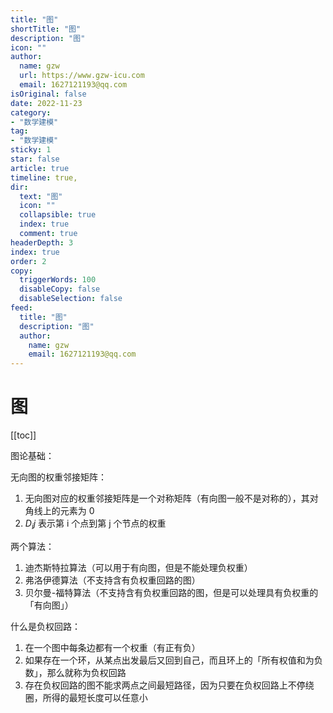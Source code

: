 ```yaml
---
title: "图"
shortTitle: "图"
description: "图"
icon: ""
author: 
  name: gzw
  url: https://www.gzw-icu.com
  email: 1627121193@qq.com
isOriginal: false
date: 2022-11-23
category: 
- "数学建模"
tag:
- "数学建模"
sticky: 1
star: false
article: true
timeline: true,
dir:
  text: "图"
  icon: ""
  collapsible: true
  index: true
  comment: true
headerDepth: 3
index: true
order: 2
copy:
  triggerWords: 100
  disableCopy: false
  disableSelection: false
feed:
  title: "图"
  description: "图"
  author:
    name: gzw
    email: 1627121193@qq.com
---
```


# 图

[[toc]]

图论基础：

无向图的权重邻接矩阵：

1. 无向图对应的权重邻接矩阵是一个对称矩阵（有向图一般不是对称的），其对角线上的元素为 0
2. $D_ij$  表示第 i 个点到第 j 个节点的权重



两个算法：

1. 迪杰斯特拉算法（可以用于有向图，但是不能处理负权重）
2. 弗洛伊德算法（不支持含有负权重回路的图）
3. 贝尔曼-福特算法（不支持含有负权重回路的图，但是可以处理具有负权重的「有向图」）



什么是负权回路：

1. 在一个图中每条边都有一个权重（有正有负）
2. 如果存在一个环，从某点出发最后又回到自己，而且环上的「所有权值和为负数」，那么就称为负权回路
3. 存在负权回路的图不能求两点之间最短路径，因为只要在负权回路上不停绕圈，所得的最短长度可以任意小